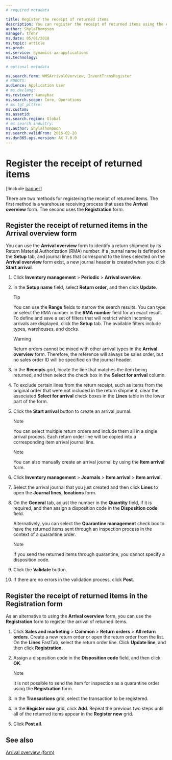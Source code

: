 ```yaml
---
# required metadata

title: Register the receipt of returned items
description: You can register the receipt of returned items using the Arrival overview form or the Registration form.
author: ShylaThompson
manager: tfehr
ms.date: 05/01/2018
ms.topic: article
ms.prod: 
ms.service: dynamics-ax-applications
ms.technology: 

# optional metadata

ms.search.form: WMSArrivalOverview, InventTransRegister
# ROBOTS: 
audience: Application User
# ms.devlang: 
ms.reviewer: kamaybac
ms.search.scope: Core, Operations
# ms.tgt_pltfrm: 
ms.custom: 
ms.assetid: 
ms.search.region: Global
# ms.search.industry: 
ms.author: ShylaThompson
ms.search.validFrom: 2016-02-28
ms.dyn365.ops.version: AX 7.0.0
---
```



# Register the receipt of returned items 

[!include [banner](../includes/banner.md)]


There are two methods for registering the receipt of returned items. The first method is a warehouse receiving process that uses the **Arrival overview** form. The second uses the **Registration** form.

## Register the receipt of returned items in the Arrival overview form

You can use the **Arrival overview** form to identify a return shipment by its Return Material Authorization (RMA) number. If a journal name is defined on the **Setup** tab, and journal lines that correspond to the lines selected on the **Arrival overview** form exist, a new journal header is created when you click **Start arrival**.

1.  Click **Inventory management** \> **Periodic** \> **Arrival overview**.

2.  In the **Setup name** field, select **Return order**, and then click **Update**.
    

    > [!TIP]
    > <P>You can use the <STRONG>Range</STRONG> fields to narrow the search results. You can type or select the RMA number in the <STRONG>RMA number</STRONG> field for an exact result. To define and save a set of filters that will restrict which incoming arrivals are displayed, click the <STRONG>Setup</STRONG> tab. The available filters include types, warehouses, and docks.</P>

    

    > [!WARNING]
    > <P>Return orders cannot be mixed with other arrival types in the <STRONG>Arrival overview</STRONG> form. Therefore, the reference will always be sales order, but no sales order ID will be specified on the journal header.</P>



3.  In the **Receipts** grid, locate the line that matches the item being returned, and then select the check box in the **Select for arrival** column.

4.  To exclude certain lines from the return receipt, such as items from the original order that were not included in the return shipment, clear the associated **Select for arrival** check boxes in the **Lines** table in the lower part of the form.

5.  Click the **Start arrival** button to create an arrival journal.
    

    > [!NOTE]
    > <P>You can select multiple return orders and include them all in a single arrival process. Each return order line will be copied into a corresponding item arrival journal line.</P>

    

    > [!NOTE]
    > <P>You can also manually create an arrival journal by using the <STRONG>Item arrival</STRONG> form. 



6.  Click **Inventory management** \> **Journals** \> **Item arrival** \> **Item arrival**.

7.  Select the arrival journal that you just created and then click **Lines** to open the **Journal lines, locations** form.

8.  On the **General** tab, adjust the number in the **Quantity** field, if it is required, and then assign a disposition code in the **Disposition code** field.
    
    Alternatively, you can select the **Quarantine management** check box to have the returned items sent through an inspection process in the context of a quarantine order.
    

    > [!NOTE]
    > <P>If you send the returned items through quarantine, you cannot specify a disposition code.</P>



9.  Click the **Validate** button.

10. If there are no errors in the validation process, click **Post**.

## Register the receipt of returned items in the Registration form

As an alternative to using the **Arrival overview** form, you can use the **Registration** form to register the arrival of returned items.

1.  Click **Sales and marketing** \> **Common** \> **Return orders** \> **All return orders**. Create a new return order or open the return order from the list. On the **Lines** FastTab, select the return order line. Click **Update line**, and then click **Registration**.

2.  Assign a disposition code in the **Disposition code** field, and then click **OK**.
    

    > [!NOTE]
    > <P>It is not possible to send the item for inspection as a quarantine order using the <STRONG>Registration</STRONG> form.</P>



3.  In the **Transactions** grid, select the transaction to be registered.

4.  In the **Register now** grid, click **Add**. Repeat the previous two steps until all of the returned items appear in the **Register now** grid.

5.  Click **Post all**.

## See also

[Arrival overview (form)](https://technet.microsoft.com/library/hh227654\(v=ax.60\))

  


